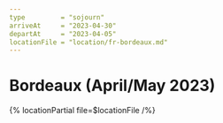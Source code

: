 ```yaml
---
type         = "sojourn"
arriveAt     = "2023-04-30"
departAt     = "2023-04-05"
locationFile = "location/fr-bordeaux.md"
---
```


# Bordeaux (April/May 2023)

{% locationPartial file=$locationFile /%} 
